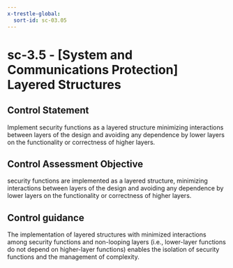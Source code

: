 ```yaml
---
x-trestle-global:
  sort-id: sc-03.05
---
```


# sc-3.5 - \[System and Communications Protection\] Layered Structures

## Control Statement

Implement security functions as a layered structure minimizing interactions between layers of the design and avoiding any dependence by lower layers on the functionality or correctness of higher layers.

## Control Assessment Objective

security functions are implemented as a layered structure, minimizing interactions between layers of the design and avoiding any dependence by lower layers on the functionality or correctness of higher layers.

## Control guidance

The implementation of layered structures with minimized interactions among security functions and non-looping layers (i.e., lower-layer functions do not depend on higher-layer functions) enables the isolation of security functions and the management of complexity.
